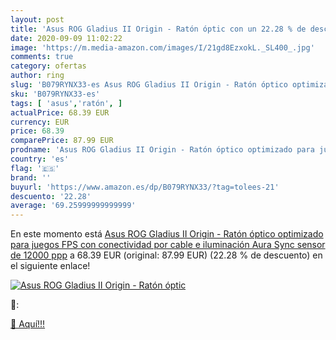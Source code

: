 ```yaml
---
layout: post
title: 'Asus ROG Gladius II Origin - Ratón óptic con un 22.28 % de descuento'
date: 2020-09-09 11:02:22
image: 'https://m.media-amazon.com/images/I/21gd8EzxokL._SL400_.jpg'
comments: true
category: ofertas
author: ring
slug: 'B079RYNX33-es Asus ROG Gladius II Origin - Ratón óptico optimizado para...'
sku: 'B079RYNX33-es'
tags: [ 'asus','ratón', ]
actualPrice: 68.39 EUR
currency: EUR
price: 68.39
comparePrice: 87.99 EUR
prodname: 'Asus ROG Gladius II Origin - Ratón óptico optimizado para juegos FPS con conectividad por cable e iluminación Aura Sync  sensor de 12000 ppp'
country: 'es'
flag: '🇪🇸'
brand: ''
buyurl: 'https://www.amazon.es/dp/B079RYNX33/?tag=tolees-21'
descuento: '22.28'
average: '69.25999999999999'
---
```


En este momento está [Asus ROG Gladius II Origin - Ratón óptico optimizado para juegos FPS con conectividad por cable e iluminación Aura Sync  sensor de 12000 ppp](https://www.amazon.es/dp/B079RYNX33/?tag=tolees-21) a 68.39 EUR (original: 87.99 EUR) (22.28 %  de descuento) en el siguiente enlace!

[![Asus ROG Gladius II Origin - Ratón óptic](https://m.media-amazon.com/images/I/21gd8EzxokL._SL400_.jpg)](https://www.amazon.es/dp/B079RYNX33/?tag=tolees-21)

🔎:


[🛒 Aquí!!!](https://www.amazon.es/dp/B079RYNX33/?tag=tolees-21)
